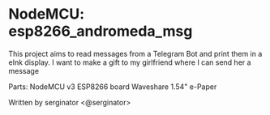NodeMCU: esp8266_andromeda_msg
==============================

This project aims to read messages from a Telegram Bot and print them in a eInk display. I want to make a gift to my girlfriend where I can send her a message

  Parts:
    NodeMCU v3 ESP8266 board
    Waveshare 1.54" e-Paper

Written by serginator <@serginator>
